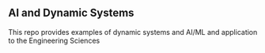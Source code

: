 ## AI and Dynamic Systems

This repo provides examples of dynamic systems and AI/ML and application to the Engineering Sciences
